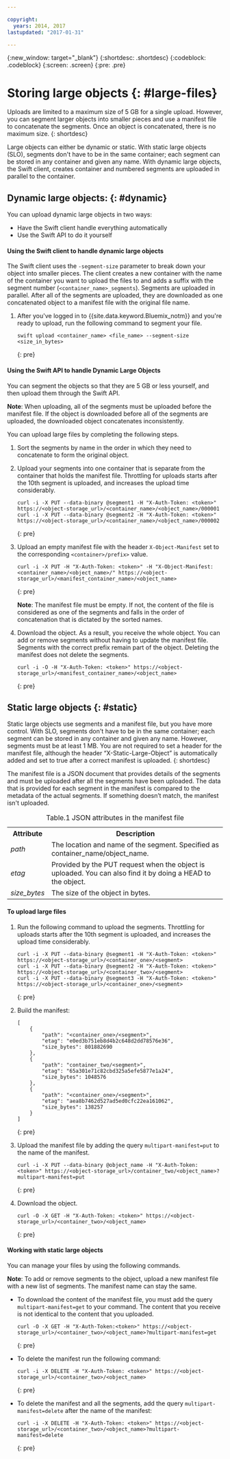 ```yaml
---

copyright:
  years: 2014, 2017
lastupdated: "2017-01-31"

---
```

{:new_window: target="_blank"}
{:shortdesc: .shortdesc}
{:codeblock: .codeblock}
{:screen: .screen}
{:pre: .pre}


# Storing large objects {: #large-files}

Uploads are limited to a maximum size of 5 GB for a single upload. However, you can segment larger objects into smaller pieces and use a manifest file to concatenate the segments. Once an object is concatenated, there is no maximum size.
{: shortdesc}

Large objects can either be dynamic or static. With static large objects (SLO), segments don't have to be in the same container; each segment can be stored in any container and given any name. With dynamic large objects, the Swift client, creates container and numbered segments are uploaded in parallel to the container.


## Dynamic large objects: {: #dynamic}

You can upload dynamic large objects in two ways:
  * Have the Swift client handle everything automatically
  * Use the Swift API to do it yourself

#### Using the Swift client to handle dynamic large objects

The Swift client uses the `-segment-size` parameter to break down your object into smaller pieces. The client creates a new container with the name of the container you want to upload the files to and adds a suffix with the segment number (`<container_name>_segments`). Segments are uploaded in parallel. After all of the segments are uploaded, they are downloaded as one concatenated object to a manifest file with the original file name.

1. After you've logged in to {{site.data.keyword.Bluemix_notm}} and you're ready to upload, run the following command to segment your file.
    ```
    swift upload <container_name> <file_name> --segment-size <size_in_bytes>
    ```
    {: pre}

#### Using the Swift API to handle Dynamic Large Objects

You can segment the objects so that they are 5 GB or less yourself, and then upload them through the Swift API.

**Note**: When uploading, all of the segments must be uploaded before the manifest file. If the object is downloaded before all of the segments are uploaded, the downloaded object concatenates inconsistently.

You can upload large files by completing the following steps.

1. Sort the segments by name in the order in which they need to concatenate to form the original object.
2. Upload your segments into one container that is separate from the container that holds the manifest file. Throttling for uploads starts after the 10th segment is uploaded, and increases the upload time considerably.  

    ```
    curl -i -X PUT --data-binary @segment1 -H "X-Auth-Token: <token>" https://<object-storage_url>/<container_name>/<object_name>/000001
    curl -i -X PUT --data-binary @segment2 -H "X-Auth-Token: <token>" https://<object-storage_url>/<container_name>/<object_name>/000002
    ```
    {: pre}

3. Upload an empty manifest file with the header `X-Object-Manifest` set to the corresponding `<container>/prefix>` value.

    ```
    curl -i -X PUT -H "X-Auth-Token: <token>" -H "X-Object-Manifest: <container_name>/<object_name>/" https://<object-storage_url>/<manifest_container_name>/<object_name>
    ```
    {: pre}

    **Note**: The manifest file must be empty. If not, the content of the file is considered as one of the segments and falls in the order of concatenation that is dictated by the sorted names.
4. Download the object. As a result, you receive the whole object. You can add or remove segments without having to update the manifest file. Segments with the correct prefix remain part of the object. Deleting the manifest does not delete the segments.

    ```
    curl -i -O -H "X-Auth-Token: <token>" https://<object-storage_url>/<manifest_container_name>/<object_name>
    ```
    {: pre}


## Static large objects {: #static}

Static large objects use segments and a manifest file, but you have more control. With SLO, segments don't have to be in the same container; each segment can be stored in any container and given any name. However, segments must be at least 1 MB. You are not required to set a header for the manifest file, although the header “X-Static-Large-Object” is automatically added and set to true after a correct manifest is uploaded.
{: shortdesc}

The manifest file is a JSON document that provides details of the segments and must be uploaded after all the segments have been uploaded. The data that is provided for each segment in the manifest is compared to the metadata of the actual segments. If something doesn’t match, the manifest isn't uploaded.

<table>
<caption> Table.1 JSON attributes in the manifest file </caption>
  <tr>
    <th> Attribute </th>
    <th> Description </th>
  </tr>
  <tr>
    <td> <i> path </i> </td>
    <td> The location and name of the segment. Specified as container_name/object_name. </td>
  </tr>
  <tr>
    <td> <i> etag </i> </td>
    <td> Provided by the PUT request when the object is uploaded. You can also find it by doing a HEAD to the object. </td>
  </tr>
  <tr>
    <td> <i> size_bytes </i> </td>
    <td> The size of the object in bytes. </td>
  </tr>
</table>



#### To upload large files

1. Run the following command to upload the segments. Throttling for uploads starts after the 10th segment is uploaded, and increases the upload time considerably.  

    ```
    curl -i -X PUT --data-binary @segment1 -H "X-Auth-Token: <token>" https://<object-storage_url>/<container_one>/<segment>
    curl -i -X PUT --data-binary @segment2 -H "X-Auth-Token: <token>" https://<object-storage_url>/<container_two>/<segment>
    curl -i -X PUT --data-binary @segment3 -H "X-Auth-Token: <token>" https://<object-storage_url>/<container_one>/<segment>
    ```
    {: pre}

2. Build the manifest:

    ```
    [
        {
            "path": "<container_one>/<segment>",
            "etag": "e0ed3b751eb8d4b2c648d2dd78576e36",
            "size_bytes": 801882690
        },
        {
            "path": "container_two/<segment>",
            "etag": "65a301e71c82cbd325a5efe5877e1a24",
            "size_bytes": 1048576
        },
        {
            "path": "<container_one>/<segment>",
            "etag": "aea8b7462d527ad5ed0cfc22ea161062",
            "size_bytes": 138257
        }
    ]
    ```
    {: pre}

3. Upload the manifest file by adding the query `multipart-manifest=put` to the name of the manifest.

    ```
    curl -i -X PUT --data-binary @object_name -H "X-Auth-Token: <token>" https://<object-storage_url>/container_two/<object_name>?multipart-manifest=put
    ```
    {: pre}

4. Download the object.

    ```
    curl -O -X GET -H "X-Auth-Token: <token>" https://<object-storage_url>/<container_two>/<object_name>
    ```
    {: pre}


#### Working with static large objects

You can manage your files by using the following commands.

**Note**: To add or remove segments to the object, upload a new manifest file with a new list of segments. The manifest name can stay the same.

* To download the content of the manifest file, you must add the query `multipart-manifest=get` to your command. The content that you receive is not identical to the content that you uploaded.

    ```
    curl -O -X GET -H "X-Auth-Token:<token>" https://<object-storage_url>/<container_two>/<object_name>?multipart-manifest=get
    ```
    {: pre}

* To delete the manifest run the following command:

    ```
    curl -i -X DELETE -H "X-Auth-Token: <token>" https://<object-storage_url>/<container_two>/<object_name>
    ```
    {: pre}

* To delete the manifest and all the segments, add the query `multipart-manifest=delete` after the name of the manifest:

    ```
    curl -i -X DELETE -H "X-Auth-Token: <token>" https://<object-storage_url>/<container_two>/<object_name>?multipart-manifest=delete
    ```
    {: pre}
